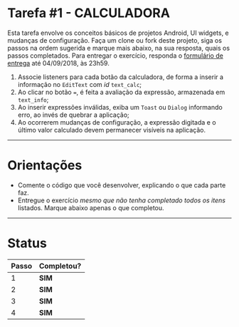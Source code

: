 # Tarefa #1 - CALCULADORA 

Esta tarefa envolve os conceitos básicos de projetos Android, UI widgets, e mudanças de configuração. 
Faça um clone ou fork deste projeto, siga os passos na ordem sugerida e marque mais abaixo, na sua resposta, quais os passos completados. 
Para entregar o exercício, responda o [formulário de entrega](https://docs.google.com/forms/d/e/1FAIpQLSeB2Eg5moSifh3zZ6KbILz0WpUwxRdaZFaEuwfS1YMQSDMK5A/viewform) até 04/09/2018, às 23h59.

  1. Associe listeners para cada botão da calculadora, de forma a inserir a informação no `EditText` com *id* `text_calc`;
  2. Ao clicar no botão `=`, é feita a avaliação da expressão, armazenada em `text_info`;
  3. Ao inserir expressões inválidas, exiba um `Toast` ou `Dialog` informando erro, ao invés de quebrar a aplicação; 
  4. Ao ocorrerem mudanças de configuração, a expressão digitada e o último valor calculado devem permanecer visíveis na aplicação.

---

# Orientações

  - Comente o código que você desenvolver, explicando o que cada parte faz.
  - Entregue o exercício *mesmo que não tenha completado todos os itens* listados. Marque abaixo apenas o que completou.

----

# Status

| Passo | Completou? |
| ------ | ------ |
| 1 | **SIM** |
| 2 | **SIM** |
| 3 | **SIM** |
| 4 | **SIM** |
